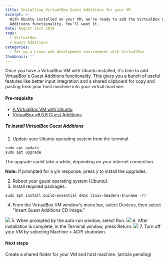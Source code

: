 ```yaml
---
title: Installing VirtualBox Guest Additions for your VM
excerpt: >-
  With Ubuntu installed on your VM, we're ready to add the VirtualBox Guest
  Additions functionality. You'll want it.
date: August 21st 2019
tags:
  - VirtualBox
  - Guest Additions
categories:
  - Set up a Linux web development environment with VirtualBox
thumbnail: ''
---
```

Once you have a VirtualBox VM with Ubuntu installed, it's time to add VirtualBox's Guest Additions functionality. This gives you a bunch of useful features like better input integration and a shared clipboard for copy and pasting from your host machine into your virtual machine.

#### Pre-requisits
+ [A VirtualBox VM with Ubuntu](https://the-canney-valley.kyleblankrollins.com/posts/installing-ubuntu-on-your-virtualbox-vm)
+ [VirtualBox v6.0.8 Guest Additions](http://download.virtualbox.org/virtualbox/6.0.8/)

##### To install VirtualBox Guest Additions
1. Update your Ubuntu operating system from the terminal.
  ```
  sudo apt update
  sudo apt upgrade
  ```
  The upgrade could take a while, depending on your internet connection.
  <div class="note"><p><strong>Note:</strong> If prompted for a y/n response, press y to install the upgrades.</p></div>

2. Reboot your guest operating system (Ubuntu).
3. Install required packages.
  ```
  sudo apt install build-essential dkms linux-headers-$(uname -r)
  ```
4. From the VirtualBox VM window's menu bar, select Devices, then select "Insert Guest Additions CD image."
<img class="procedure-image" src="/uploads/mount_guest_additions.png" />
5. When prompted by the auto-run window, select Run.
<img class="procedure-image" src="/uploads/run_guest_additions.png" />
6. After installation is complete, in the Terminal window, press Return.
<img class="procedure-image" src="/uploads/finish_guest_additions.png" />
7. Turn off your VM by selecting Machine > ACPI shutodwn.

#### Next steps
Create a shared folder for your VM and host machine. (article pending)
